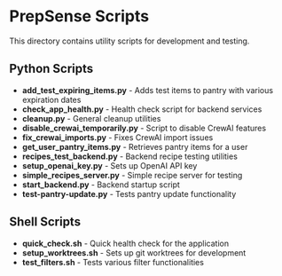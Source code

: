 # PrepSense Scripts

This directory contains utility scripts for development and testing.

## Python Scripts

- **add_test_expiring_items.py** - Adds test items to pantry with various expiration dates
- **check_app_health.py** - Health check script for backend services
- **cleanup.py** - General cleanup utilities
- **disable_crewai_temporarily.py** - Script to disable CrewAI features
- **fix_crewai_imports.py** - Fixes CrewAI import issues
- **get_user_pantry_items.py** - Retrieves pantry items for a user
- **recipes_test_backend.py** - Backend recipe testing utilities
- **setup_openai_key.py** - Sets up OpenAI API key
- **simple_recipes_server.py** - Simple recipe server for testing
- **start_backend.py** - Backend startup script
- **test-pantry-update.py** - Tests pantry update functionality

## Shell Scripts

- **quick_check.sh** - Quick health check for the application
- **setup_worktrees.sh** - Sets up git worktrees for development
- **test_filters.sh** - Tests various filter functionalities